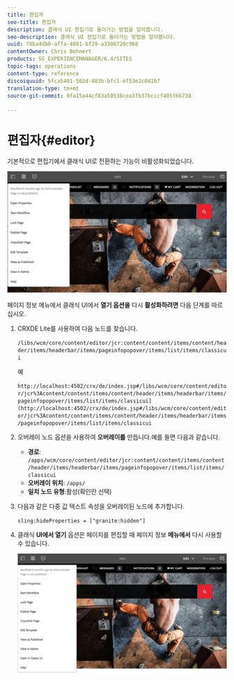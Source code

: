 ```yaml
---
title: 편집자
seo-title: 편집자
description: 클래식 UI 편집기로 돌아가는 방법을 알아봅니다.
seo-description: 클래식 UI 편집기로 돌아가는 방법을 알아봅니다.
uuid: 78ba4db0-affa-4081-bf29-a3306720c968
contentOwner: Chris Bohnert
products: SG_EXPERIENCEMANAGER/6.4/SITES
topic-tags: operations
content-type: reference
discoiquuid: 5fca5401-502d-483b-bfc1-ef53e2c041b7
translation-type: tm+mt
source-git-commit: 9fa15a44cf83a50538cea3fb37bcccf405f66738

---
```



# 편집자{#editor}

기본적으로 편집기에서 클래식 UI로 전환하는 기능이 비활성화되었습니다.

![chlimage_1-9](assets/chlimage_1-9.png)

페이지 정보 메뉴에서 클래식 UI에서 **열기 옵션을** 다시 **활성화하려면** 다음 단계를 따르십시오.

1. CRXDE Lite를 사용하여 다음 노드를 찾습니다.

   `/libs/wcm/core/content/editor/jcr:content/content/items/content/header/items/headerbar/items/pageinfopopover/items/list/items/classicui`

   예

   `http://localhost:4502/crx/de/index.jsp#/libs/wcm/core/content/editor/jcr%3Acontent/content/items/content/header/items/headerbar/items/pageinfopopover/items/list/items/classicui](http://localhost:4502/crx/de/index.jsp#/libs/wcm/core/content/editor/jcr%3Acontent/content/items/content/header/items/headerbar/items/pageinfopopover/items/list/items/classicui`

1. 오버레이 노드 옵션을 사용하여 **오버레이를** 만듭니다.예를 들면 다음과 같습니다.

   * **경로**: `/apps/wcm/core/content/editor/jcr:content/content/items/content/header/items/headerbar/items/pageinfopopover/items/list/items/classicui`
   * **오버레이 위치**: `/apps/`
   * **일치 노드 유형**:활성(확인란 선택)

1. 다음과 같은 다중 값 텍스트 속성을 오버레이된 노드에 추가합니다.

   `sling:hideProperties = ["granite:hidden"]`

1. 클래식 **UI에서 열기** 옵션은 페이지를 편집할 때 페이지 정보 **메뉴에서** 다시 사용할 수 있습니다.

   ![chlimage_1-10](assets/chlimage_1-10.png)

